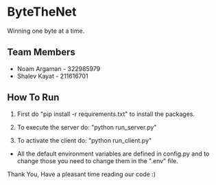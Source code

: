 # ByteTheNet
Winning one byte at a time.

## Team Members

- Noam Argaman - 322985979
- Shalev Kayat - 211616701

## How To Run
1. First do "pip install -r requirements.txt" to install the packages.

2. To execute the server do: "python run_server.py"

3. To activate the client do: "python run_client.py"

* All the default environment variables are defined in config.py and to change those you need to change them in the ".env" file.

Thank You, Have a pleasant time reading our code :)

